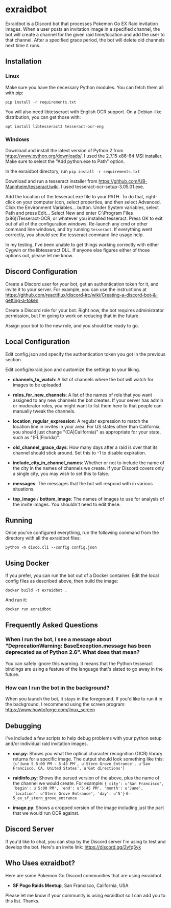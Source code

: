 # exraidbot

Exraidbot is a Discord bot that processes Pokemon Go EX Raid invitation
images.  When a user posts an invitation image in a specified channel, the
bot will create a channel for the given raid time/location and add the user
to that channel.  After a specified grace period, the bot will delete old
channels next time it runs.

## Installation

### Linux

Make sure you have the necessary Python modules.  You can fetch them all
with pip:

`pip install -r requirements.txt`

You will also need libtesseract with English OCR support.  On a Debian-like
distribution, you can get those with:

`apt install libtesseract3 tesseract-ocr-eng`

### Windows

Download and install the latest version of Python 2 from
https://www.python.org/downloads/.  I used the 2.7.15 x86-64 MSI installer. 
Make sure to select the "Add python.exe to Path" option.

In the exraidbot directory, run `pip install -r requirements.txt`

Download and run a tesseract installer from
https://github.com/UB-Mannheim/tesseract/wiki.  I used
tesseract-ocr-setup-3.05.01.exe.

Add the location of the tesseract.exe file to your PATH.  To do that,
right-click on your computer icon, select properties, and then select
Advanced.  Click the Environment Variables...  button.  Under System
variables, select Path and press Edit...  Select New and enter C:\\Program
Files (x86)\\Tesseract-OCR, or whatever you installed tesseract.  Press OK
to exit out of all of the configuration windows.  Re-launch any cmd or other
command line windows, and try running `tesseract`.  If everything went
correctly, you should see the tesseract command line usage help.

In my testing, I've been unable to get things working correctly with either
Cygwin or the libtesseract DLL.  If anyone else figures either of those
options out, please let me know.

## Discord Configuration

Create a Discord user for your bot, get an authentication token for it, and
invite it to your server.  For example, you can use the instructions at
https://github.com/reactiflux/discord-irc/wiki/Creating-a-discord-bot-&-getting-a-token

Create a Discord role for your bot.  Right now, the bot requires
administrator permission, but I'm going to work on reducing that in the
future.

Assign your bot to the new role, and you should be ready to go.

## Local Configuration

Edit config.json and specify the authentication token you got in the
previous section.

Edit config/exraid.json and customize the settings to your liking.

- **channels_to_watch**: A list of channels where the bot will watch for
  images to be uploaded

- **roles_for_new_channels**: A list of the names of role that you want
  assigned to any new channels the bot creates.  If your server has admin or
  moderator roles, you might want to list them here to that people can
  manually tweak the channels.

- **location_regular_expression**: A regular expression to match the
  location line in invites in your area.  For US states other than
  California, you should just change "(CA|California)" as appropriate for
  your state, such as "(FL|Florida)".

- **old_channel_grace_days**: How many days after a raid is over that its
  channel should stick around. Set this to -1 to disable expiration.

- **include_city_in_channel_names**: Whether or not to include the name of
  the city in the names of channels we create.  If your Discord covers only
  a single city, you may wish to set this to false.

- **messages**: The messages that the bot will respond with in various
  situations.

- **top_image** / **bottom_image**: The names of images to use for analysis
  of the invite images. You shouldn't need to edit these.

## Running

Once you've configured everything, run the following command from the
directory with all the exraidbot files:

`python -m disco.cli --config config.json`

## Using Docker

If you prefer, you can run the bot out of a Docker container.  Edit the
local config files as described above, then build the image:

`docker build -t exraidbot .`

And run it:

`docker run exraidbot`

## Frequently Asked Questions

### When I run the bot, I see a message about "DeprecationWarning: BaseException.message has been deprecated as of Python 2.6". What does that mean?

You can safely ignore this warning.  It means that the Python tesseract
bindings are using a feature of the language that's slated to go away in the
future.

### How can I run the bot in the background?

When you launch the bot, it stays in the foreground.  If you'd like to run
it in the background, I recommend using the screen program:
https://www.howtoforge.com/linux_screen

## Debugging

I've included a few scripts to help debug problems with your python setup
and/or individual raid invitation images.

- **ocr.py**: Shows you what the optical character recognition (OCR) library
  returns for a specific image.  The output should look something like this:
  `[u'June 5 5:00 PM - 5:45 PM', u'Stern Grove Entrance', u'San Francisco. CA. United States', u'Get directions']`

- **raidinfo.py**: Shows the parsed version of the above, plus the name of
  the channel we would create.  For example:
  `{'city': u'San Francisco', 'begin': u'5:00 PM', 'end': u'5:45 PM', 'month': u'June', 'location': u'Stern Grove Entrance', 'day': u'5'}`
  `6-5_ex_sf_stern_grove_entrance`

- **image.py**: Shows a cropped version of the image including just the part
  that we would run OCR against.

## Discord Server

If you'd like to chat, you can stop by the Discord server I'm using to test
and develop the bot. Here's an invite link: https://discord.gg/2yfq5yk

## Who Uses exraidbot?

Here are some Pokemon Go Discord communities that are using exraidbot.

- **SF Pogo Raids Meetup**, San Francisco, California, USA

Please let me know if your community is using exraidbot so I can add you to
this list.  Thanks.
